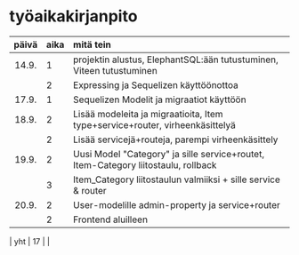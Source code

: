 # työaikakirjanpito

| päivä | aika | mitä tein                                                                          |
| :---: | :--- | :--------------------------------------------------------------------------------- |
| 14.9. | 1    | projektin alustus, ElephantSQL:ään tutustuminen, Viteen tutustuminen               |
|       | 2    | Expressing ja Sequelizen käyttöönottoa                                             |
| 17.9. | 1    | Sequelizen Modelit ja migraatiot käyttöön                                          |
| 18.9. | 2    | Lisää modeleita ja migraatioita, Item type+service+router, virheenkäsittelyä       |
|       | 2    | Lisää servicejä+routeja, parempi virheenkäsittely                                  |
| 19.9. | 2    | Uusi Model "Category" ja sille service+routet, Item-Category liitostaulu, rollback |
|       | 3    | Item_Category liitostaulun valmiiksi + sille service & router                      |
| 20.9. | 2    | User-modelille admin-property ja service+router                                    |
|       | 2    | Frontend aluilleen                                                                 |

| yht | 17 | |
